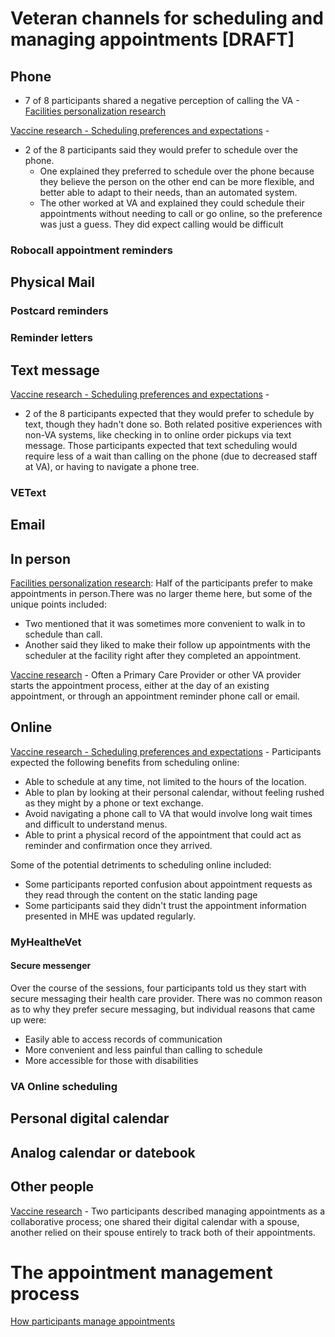 # Veteran channels for scheduling and managing appointments [DRAFT]

## Phone 

* 7 of 8 participants shared a negative perception of calling the VA - [Facilities personalization research](https://github.com/department-of-veterans-affairs/va.gov-team/blob/master/products/health-care/appointments/va-online-scheduling/research/may-2021-facilities-personalization-research/research-findings.md#half-of-the-participants-preferred-to-schedule-appointments-through-a-combination-of-secure-messenger-and-in-person)

[Vaccine research - Scheduling preferences and expectations](https://github.com/department-of-veterans-affairs/va.gov-team-sensitive/blob/master/products/health-care/covid-vaccine-distro/scheduling/research/feb-2021-vaos-vaccine-concept-test/research-report.md#scheduling-preferences-and-expectations) - 
* 2 of the 8 participants said they would prefer to schedule over the phone. 
    * One explained they preferred to schedule over the phone because they believe the person on the other end can be more flexible, and better able to adapt to their needs, than an automated system.
    * The other  worked at VA and explained they could schedule their appointments without needing to call or go online, so the preference was just a guess. They did expect calling would be difficult

### Robocall appointment reminders

## Physical Mail

### Postcard reminders

### Reminder letters

## Text message

[Vaccine research - Scheduling preferences and expectations](https://github.com/department-of-veterans-affairs/va.gov-team-sensitive/blob/master/products/health-care/covid-vaccine-distro/scheduling/research/feb-2021-vaos-vaccine-concept-test/research-report.md#scheduling-preferences-and-expectations) - 
* 2 of the 8 participants expected that they would prefer to schedule by text, though they hadn't done so. Both related positive experiences with non-VA systems, like checking in to online order pickups via text message. Those participants expected that text scheduling would require less of a wait than calling on the phone (due to decreased staff at VA), or having to navigate a phone tree.

### VEText

## Email

## In person

[Facilities personalization research](https://github.com/department-of-veterans-affairs/va.gov-team/blob/master/products/health-care/appointments/va-online-scheduling/research/may-2021-facilities-personalization-research/research-findings.md#half-of-the-participants-preferred-to-schedule-appointments-through-a-combination-of-secure-messenger-and-in-person):
Half of the participants prefer to make appointments in person.There was no larger theme here, but some of the unique points included:
- Two mentioned that it was sometimes more convenient to walk in to schedule than call.
- Another said they liked to make their follow up appointments with the scheduler at the facility right after they completed an appointment.

[Vaccine research](https://github.com/department-of-veterans-affairs/va.gov-team-sensitive/blob/master/products/health-care/covid-vaccine-distro/scheduling/research/feb-2021-vaos-vaccine-concept-test/research-report.md) - Often a Primary Care Provider or other VA provider starts the appointment process, either at the day of an existing appointment, or through an appointment reminder phone call or email.

## Online

[Vaccine research - Scheduling preferences and expectations](https://github.com/department-of-veterans-affairs/va.gov-team-sensitive/blob/master/products/health-care/covid-vaccine-distro/scheduling/research/feb-2021-vaos-vaccine-concept-test/research-report.md#scheduling-preferences-and-expectations) - 
Participants expected the following benefits from scheduling online:
- Able to schedule at any time, not limited to the hours of the location.
- Able to plan by looking at their personal calendar, without feeling rushed as they might by a phone or text exchange.
- Avoid navigating a phone call to VA that would involve long wait times and difficult to understand menus.
- Able to print a physical record of the appointment that could act as reminder and confirmation once they arrived.

Some of the potential detriments to scheduling online included:
- Some participants reported confusion about appointment requests as they read through the content on the static landing page
- Some participants said they didn't trust the appointment information presented in MHE was updated regularly.

### MyHealtheVet

#### Secure messenger

Over the course of the sessions, four participants told us they start with secure messaging their health care provider. There was no common reason as to why they prefer secure messaging, but individual reasons that came up were:
- Easily able to access records of communication
- More convenient and less painful than calling to schedule
- More accessible for those with disabilities

### VA Online scheduling

## Personal digital calendar

## Analog calendar or datebook

## Other people

[Vaccine research](https://github.com/department-of-veterans-affairs/va.gov-team-sensitive/blob/master/products/health-care/covid-vaccine-distro/scheduling/research/feb-2021-vaos-vaccine-concept-test/research-report.md) - Two participants described managing appointments as a collaborative process; one shared their digital calendar with a spouse, another relied on their spouse entirely to track both of their appointments.

# The appointment management process

[How participants manage appointments](https://github.com/department-of-veterans-affairs/va.gov-team-sensitive/blob/master/products/health-care/covid-vaccine-distro/scheduling/research/feb-2021-vaos-vaccine-concept-test/research-report.md#how-participants-manage-appointments)
